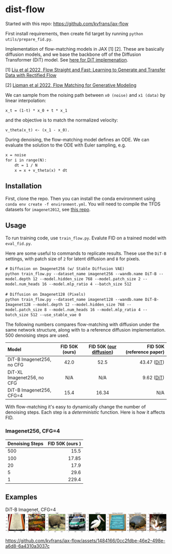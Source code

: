 # dist-flow

Started with this repo: https://github.com/kvfrans/jax-flow

First install requirements, then create fid target by running `python utils/prepare_fid.py`.


Implementation of flow-matching models in JAX [1] [2]. These are basically diffusion models, and we base the backbone off of the Diffusion Transformer (DiT) model. See [here for DiT implemenation](https://github.com/kvfrans/jax-diffusion-transformer).

[1] [Liu et al 2022, Flow Straight and Fast: Learning to Generate and Transfer Data with Rectified Flow](https://arxiv.org/abs/2209.03003)

[2] [Lipman et al 2022, Flow Matching for Generative Modeling](https://arxiv.org/abs/2210.02747)

We can sample from the noising path between `x0 (noise)` and `x1 (data)` by linear interpolation:
```
x_t = (1-t) * x_0 + t * x_1
```
and the objective is to match the normalized velocity:
```
v_theta(x_t) <- (x_1 - x_0).
```
During denoising, the flow-matching model defines an ODE. We can evaluate the solution to the ODE with Euler sampling, e.g. 
```
x = noise
for i in range(N):
    dt = 1 / N
    x = x + v_theta(x) * dt
```

## Installation
First, clone the repo. Then you can install the conda environment using `conda env create -f environment.yml`. You will need to compile the TFDS datasets for `imagenet2012`, see [this repo](https://github.com/kvfrans/tfds_builders).

## Usage
To run training code, use `train_flow.py`. Evalute FID on a trained model with `eval_fid.py`.

Here are some useful to commands to replicate results. These use the `DiT-B` settings, with patch size of `2` for latent diffusion and `8` for pixels.
```
# Diffusion on Imagenet256 (w/ Stable Diffusion VAE)
python train_flow.py --dataset_name imagenet256 --wandb.name DiT-B --model.depth 12 --model.hidden_size 768 --model.patch_size 2 --model.num_heads 16 --model.mlp_ratio 4 --batch_size 512

# Diffusion on Imagenet128 (Pixels)
python train_flow.py --dataset_name imagenet128 --wandb.name DiT-B-Imagenet128 --model.depth 12 --model.hidden_size 768 --model.patch_size 8 --model.num_heads 16 --model.mlp_ratio 4 --batch_size 512 --use_stable_vae 0
```



The following numbers compares flow-matching with diffusion under the same network structure, along with to a reference diffusion implementation. 500 denoising steps are used.

| Model                          |FID 50K (ours)| FID 50K ([our diffusion](https://github.com/kvfrans/jax-diffusion-transformer)) | FID 50K (reference paper) |
| :----------------------------- | :------: | :-------: | -------: |
| DiT-B Imagenet256, no CFG      |     42.0     |   52.5   | 43.47  ([DiT](https://arxiv.org/pdf/2212.09748))|
| DiT-XL Imagenet256, no CFG     |     N/A     |    N/A   | 9.62  ([DiT](https://arxiv.org/pdf/2212.09748))|
| DiT-B Imagenet256, CFG=4       |  15.4    |   16.34   | N/A          |



With flow-matching it's easy to dynamically change the number of denoising steps. Each step is a *deterministic* function. Here is how it affects FID.
### Imagenet256, CFG=4
| Denoising Steps  |FID 50K (ours )
| :----------------| ------: |
| 500              |   15.5   |
| 100              |   17.85  |
| 20               |   17.9   |
| 5                |   29.6   |
| 1                |   229.4  |


## Examples

DiT-B Imagenet, CFG=4
![](data/example_imagenet.jpg)


https://github.com/kvfrans/jax-flow/assets/1484166/0cc2fdbe-46e2-498e-a6d8-6a4310a3037c
